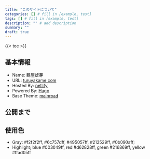 ```yaml
---
title: "このサイトについて"
categories: [] # fill in [example, test]
tags: [] # fill in [example, test]
description: "" # add description
summary: ""
draft: true
---
```


{{< toc >}}

## 基本情報

- Name: 鶴屋蛙芽
- URL: [turuyakame.com](/)
- Hosted By: [netlify](https://www.netlify.com/)
- Powered By: [Hugo](https://gohugo.io/)
- Base Theme: [mainroad](https://github.com/Vimux/Mainroad)

## 公開まで

## 使用色

- Gray: #f2f2f2ff, #6c757dff, #495057ff, #212529ff, #0b090aff;
- Highlight; blue #003049ff, red #d62828ff, green #216869ff, yellow #ffad05ff
